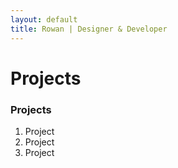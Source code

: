 ```yaml
---
layout: default
title: Rowan | Designer & Developer
---
```


<div class="opening">
    <h1>Projects</h1>
</div>

### Projects
1. Project
2. Project
3. Project

